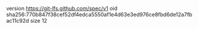 version https://git-lfs.github.com/spec/v1
oid sha256:770b847f38cef52df4edca5550af1e4d63e3ed976ce8fbd6de12a7fbac11c92d
size 12
